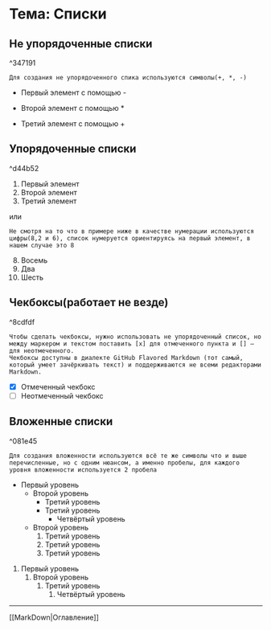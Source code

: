 # Тема: Списки
## Не упорядоченные списки

^347191

    Для создания не упорядоченного спика используются символы(+, *, -)
- Первый элемент с помощью -  
* Второй элемент с помощью *  
+ Третий элемент с помощью +  

## Упорядоченные списки

^d44b52

1. Первый элемент  
2. Второй элемент  
3. Третий элемент  

или  

    Не смотря на то что в примере ниже в качестве нумерации используются цифры(8,2 и 6), список нумеруется ориентируясь на первый элемент, в нашем случае это 8  
8. Восемь  
2. Два  
6. Шесть  
## Чекбоксы(работает не везде)

^8cdfdf

    Чтобы сделать чекбоксы, нужно использовать не упорядоченный список, но между маркером и текстом поставить [x] для отмеченного пункта и [] — для неотмеченного.
    Чекбоксы доступны в диалекте GitHub Flavored Markdown (тот самый, который умеет зачёркивать текст) и поддерживаются не всеми редакторами Markdown.

- [x] Отмеченный чекбокс
- [ ] Неотмеченный чекбокс

## Вложенные списки

^081e45

    Для создания вложенности используются всё те же символы что и выше перечисленные, но с одним нюансом, а именно пробелы, для каждого уровня вложенности используется 2 пробела 

- Первый уровень  
  - Второй уровень  
    - Третий уровень  
    - Третий уровень  
        - Четвёртый уровень
  - Второй уровень  
    1. Третий уровень  
    2. Третий уровень  
    3. Третий уровень  
1. Первый уровень  
   1. Второй уровень
      1. Третий уровень 
          1. Четвёртый уровень
***

[[MarkDown|Оглавление]]